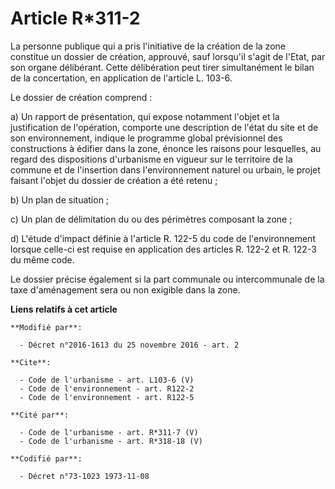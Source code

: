 # Article R*311-2

La personne publique qui a pris l'initiative de la création de la zone constitue un dossier de création, approuvé, sauf
lorsqu'il s'agit de l'Etat, par son organe délibérant. Cette délibération peut tirer simultanément le bilan de la
concertation, en application de l'article L. 103-6. 

Le dossier de création comprend : 

a) Un rapport de présentation, qui expose notamment l'objet et la justification de l'opération, comporte une description de
l'état du site et de son environnement, indique le programme global prévisionnel des constructions à édifier dans la zone,
énonce les raisons pour lesquelles, au regard des dispositions d'urbanisme en vigueur sur le territoire de la commune et de
l'insertion dans l'environnement naturel ou urbain, le projet faisant l'objet du dossier de création a été retenu ; 

b) Un plan de situation ; 

c) Un plan de délimitation du ou des périmètres composant la zone ; 

d) L'étude d'impact définie à l'article R. 122-5 du code de l'environnement lorsque celle-ci est requise en application des
articles R. 122-2 et R. 122-3 du même code. 

Le dossier précise également si la part communale ou intercommunale de la taxe d'aménagement sera ou non exigible dans la
zone.

**Liens relatifs à cet article**

	**Modifié par**:

	  - Décret n°2016-1613 du 25 novembre 2016 - art. 2

	**Cite**:

	  - Code de l'urbanisme - art. L103-6 (V)
	  - Code de l'environnement - art. R122-2
	  - Code de l'environnement - art. R122-5

	**Cité par**:

	  - Code de l'urbanisme - art. R*311-7 (V)
	  - Code de l'urbanisme - art. R*318-18 (V)

	**Codifié par**:

	  - Décret n°73-1023 1973-11-08

